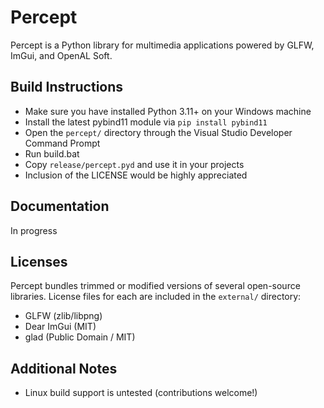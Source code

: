 # Percept
Percept is a Python library for multimedia applications powered by GLFW, ImGui, and OpenAL Soft.

## Build Instructions
- Make sure you have installed Python 3.11+ on your Windows machine<br>
- Install the latest pybind11 module via `pip install pybind11`<br>
- Open the `percept/` directory through the Visual Studio Developer Command Prompt<br>
- Run build.bat
- Copy `release/percept.pyd` and use it in your projects
- Inclusion of the LICENSE would be highly appreciated

## Documentation
In progress

## Licenses
Percept bundles trimmed or modified versions of several open-source libraries. License files for each are included in the `external/` directory:

- GLFW (zlib/libpng)
- Dear ImGui (MIT)
- glad (Public Domain / MIT)

## Additional Notes
- Linux build support is untested (contributions welcome!)
